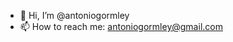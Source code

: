 - 👋 Hi, I’m @antoniogormley
- 📫 How to reach me: antoniogormley@gmail.com

<!---
antoniogormley/antoniogormley is a ✨ special ✨ repository because its `README.md` (this file) appears on your GitHub profile.
You can click the Preview link to take a look at your changes.
--->
